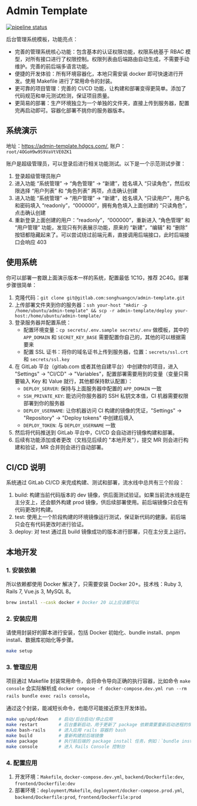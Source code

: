 # Admin Template

[![pipeline status](https://gitlab.com/songhuangcn/admin-template/badges/main/pipeline.svg)](https://gitlab.com/songhuangcn/admin-template/-/commits/main)

后台管理系统模板，功能亮点：
- 完善的管理系统核心功能：包含基本的认证权限功能，权限系统基于 RBAC 模型，对所有接口进行了权限控制。权限列表由后端路由自动生成，不需要手动维护。完善的前后端多语言功能。
- 便捷的开发体验：所有环境容器化，本地只需安装 docker 即可快速进行开发。使用 Makefile 进行了常用命令的封装。
- 更可靠的项目管理：完善的 CI/CD 功能，让构建和部署变得更简单。添加了代码规范和单元测试检测，保证项目质量。
- 更简易的部署：生产环境独立为一个单独的文件夹，直接上传到服务器，配置完再启动即可。容器化部署不挑你的服务器版本。

## 系统演示

地址：https://admin-template.hdgcs.com/, 账户：`root/4OGoH9w9S9VaVtVE0ZK1`

账户是超级管理员，可以登录后进行相关功能测试。以下是一个示范测试步骤：
1. 登录超级管理员账户
1. 进入功能 “系统管理” -> “角色管理” -> “新建”，姓名填入 “只读角色”，然后权限选择 “用户列表” 和 “角色列表” 两项，点击确认创建
1. 进入功能 “系统管理” -> “用户管理” -> “新建”，姓名填入 “只读用户”，用户名和密码填入 “readonly”，“000000”，拥有角色填入上面创建的 “只读角色”，点击确认创建
1. 重新登录上面创建的用户：“readonly”，“000000”，重新进入 “角色管理” 和 “用户管理” 功能，发现只有列表展示功能，原来的 “新建”，“编辑” 和 “删除” 按钮都隐藏起来了。可以尝试绕过前端元素，直接调用后端接口，此时后端接口会响应 403

## 使用系统

你可以部署一套跟上面演示版本一样的系统，配置最低 1C1G，推荐 2C4G。部署步骤很简单：
1. 克隆代码：`git clone git@gitlab.com:songhuangcn/admin-template.git`
1. 上传部署文件夹到你的服务器：`ssh your-host "mkdir -p /home/ubuntu/admin-template" && scp -r admin-template/deploy your-host:/home/ubuntu/admin-template/`
1. 登录服务器并配置系统：
    - 配置环境变量：`cp secrets/.env.sample secrets/.env` 做模板，其中的 `APP_DOMAIN` 和 `SECRET_KEY_BASE` 需要配置你自己的，其他的可以根据需要来
    - 配置 SSL 证书：将你的域名证书上传到服务器，位置：`secrets/ssl.crt` 和 `secrets/ssl.key`
1. 在 GitLab 平台（gitlab.com 或者其他自建平台）中创建你的项目，进入 "Settings" -> "CI/CD" -> "Variables"，配置部署需要用到的变量（变量只需要输入 Key 和 Value 就行，其他都保持默认配置）：
    - `DEPLOY_SERVER`: 保持与上面服务器中配置的 `APP_DOMAIN` 一致
    - `SSH_PRIVATE_KEY`: 能访问你服务器的 SSH 私钥文本值，CI 机器需要权限部署到你的服务器
    - `DEPLOY_USERNAME`: 让你机器访问 CI 构建的镜像的凭证，"Settings" -> "Repository" -> "Deploy tokens" 中创建后填入
    - `DEPLOY_TOKEN`: 与 `DEPLOY_USERNAME` 一致
1. 然后将代码推送到 GitLab 平台中，CI/CD 会自动进行镜像构建和部署。
1. 后续有功能添加或者更改（文档见后续的 "本地开发"），提交 MR 则会进行构建和验证，MR 合并则会进行自动部署。

## CI/CD 说明

系统通过 GitLab CI/CD 来完成构建、测试和部署，流水线中总共有三个阶段：
1. build: 构建当前代码版本的 dev 镜像，供后面测试验证。如果当前流水线是在主分支上，还会额外构建 prod 镜像，供后续部署使用。前后端镜像只会在有代码更改时构建。
1. test: 使用上一个阶段构建的环境镜像运行测试，保证新代码的健康。前后端只会在有代码更改时进行验证。
1. deploy: 对 test 通过且 build 镜像成功的版本进行部署，只在主分支上运行。

## 本地开发

### 1. 安装依赖

所以依赖都使用 Docker 解决了，只需要安装 Docker 20+。技术栈：Ruby 3, Rails 7, Vue.js 3, MySQL 8。

```bash
brew install --cask docker # Docker 20 以上应该都可以
```

### 2. 安装应用

请使用封装好的脚本进行安装，包括 Docker 初始化、bundle install、pnpm install、数据库初始化等步骤。

```bash
make setup
```

### 3. 管理应用

项目通过 Makefile 封装常用命令，会将命令导向正确的执行容器，比如命令 `make console` 会实际解析成 `docker compose -f docker-compose.dev.yml run --rm rails bundle exec rails console`。

通过这个封装，能减短长命令，也能尽可能接近原生开发体验。

```bash
make up/upd/down    # 启动/后台启动/停止应用
make restart        # 后台重新启动，用于更新了 package 依赖需要重新启动进程的情况
make bash-rails     # 进入应用 rails 容器的 bash
make build          # 重新构建前后端镜像
make package        # 执行前后端的 package install 任务，例如：`bundle install`, `pnpm install`
make console        # 进入 Rails Console 控制台
```

### 4. 配置应用

1. 开发环境：`Makefile`, `docker-compose.dev.yml`, `backend/Dockerfile:dev`, `frontend/Dockerfile:dev`
1. 部署环境：`deployment/Makefile`, `deployment/docker-compose.prod.yml`, `backend/Dockerfile:prod`, `frontend/Dockerfile:prod`
